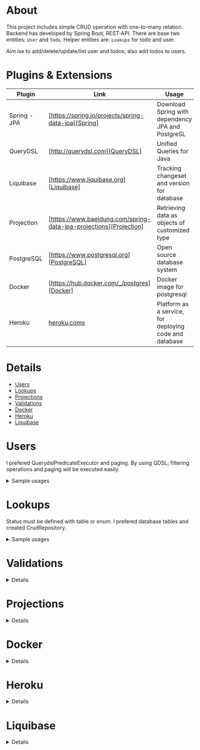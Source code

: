 # About
This project includes simple CRUD operation with one-to-many relation.
Backend has developed by Spring Boot, REST-API. There are base two entities: `User` and `Todo`. Helper entities are: `Lookups` for todo and user.

Aim ise to add/delete/update/list user and todos, also add todos to users.

# Plugins & Extensions

| Plugin | Link | Usage |
| ------ | ------ | ------ |
| Spring -JPA | [https://spring.io/projects/spring-data-jpa][Spring] | Download Spring with dependency JPA and PostgreSL|
| QueryDSL | [http://querydsl.com][QueryDSL] | Unified Queries for Java
| Liquibase | [https://www.liquibase.org][Liquibase] | Tracking changeset and version for database 
| Projection | [https://www.baeldung.com/spring-data-jpa-projections][Projection] | Retrieving data as objects of customized type
| PostgreSQL | [https://www.postgresql.org][PostgreSQL] | Open source database system
| Docker | [https://hub.docker.com/_/postgres][Docker] | Docker image for postgresql
| Heroku | [heroku.coms][Heroku] | Platform as a service, for deploying code and database

[//]: #
   [Spring]: <https://spring.io/projects/spring-data-jpa>
   [QueryDSL]: <http://querydsl.com>
   [Liquibase]: <https://www.liquibase.org>
   [Projection]: <https://www.baeldung.com/spring-data-jpa-projections>
   [PostgreSQL]: <https://www.postgresql.org>
   [Docker]: <https://hub.docker.com/_/postgres>
   [Heroku]: <heroku.com>
   
# Details
* [Users](#users)
* [Lookups](#lookups)
* [Projections](#projections)
* [Validations](#validations)
* [Docker](#docker)
* [Heroku](#heroku)
* [Liquibase](#liquibase)

# Users

I prefered QuerydslPredicateExecutor and paging.
By using QDSL; filtering operations and paging will be executed easily. 
<details>
  <summary>Sample usages</summary>

GET: List of Users:
	
```sh
    GET /api/users
```
	
GET by id:
	
```sh
    GET /api/users/1
```
<details>
<summary>Response</summary>

```json
    "embedded":{ "users": [
            { "id": 1,
                "name": "tuba",
                "email": "tubademir23@gmail.com",
                "gender": FEMALE,
                "_links": {
                    "self": {
                        "href": "http://localhost:8080/api/users/1"
                    },
                    "appUser": {
                        "href": "http://localhost:8080/api/users/1"
                    },
                    "status": {
                        "href": "http://localhost:8080/api/users/1/status"
                    },
                    "todos": {
                        "href": "http://localhost:8080/api/users/1/todos"
                    }
                }
              }]},
              "page": {
			        "size": 20,
			        "totalElements": 2,
			        "totalPages": 1,
			        "number": 0
			    }
```              
</details>
	
GET name contains `/ay` with ignore case sensitive:	
	
```sh
GET /api/users?name=ay
``` 
	
 In AppUserRepository; the belove code block provides all string field filter:
```java
bindings.bind(String.class).first((SingleValueBinding<StringPath, String>) StringExpression::containsIgnoreCase); 
  ```
  
GET users have `status=1` todos :
	
```sh
GET /api/users?todos.status.id=1
```
GET users have greater than `status=1` todos.
	
```sh
GET /api/users?todos.status.id=gt(1)
```
GET users by filter name, email, todos title by only one field:
	
```sh
GET /api/users?name=tas
```
	
Here the code for this:
```java
bindings.bind(obj.name)
				.first((path, value) -> ExpressionUtils.anyOf(
						obj.name.containsIgnoreCase(value),
						obj.email.containsIgnoreCase(value),
						obj.todos.any().title.containsIgnoreCase(value))); 
```
DELETE:
* During delete of a user, system control if user has any todo.
	
```sh
    DELETE /api/users/{id}
```
Create new record
```json
	POST /api/users
	  {
		  "email":"tuba@gmail.com",
		  "status":"/api/userstatus/1",
		  "name":"tuncay",
		  "gender":"FEMALE"
		}
```
Create todo array for existing user
 
* PUT, POST and PATCH /api/users/{id}/todos
  * `/PUT` deletes todos of the current user and create request array.
  * `/POST` creates new todo entity from request array.
  * `/PATCH` if request todo entity has id info then update else create.
 
 ```json
 [{
	 "title":"first todo",
	"dueOn":"2021-11-01",
	"status":{"id":"1"}
},
{
	 "title":"second todo",
	"dueOn":"2021-12-01",
	"status":{"id":"1"}
}]
 ```
 
</details>

# Lookups 
Status must be defined with table or enum. I prefered database tables and created CrudRepository.

<details>
<summary>Sample usages</summary>

List of todostatus:
 
```sh
    GET /api/todostatus
```
GET by id:
```sh
    GET /api/todostatus/1
```
Response:
	
```json
    "todostatus": [
      {"id": "1", "value": "TO DO"}
    ]
```
Create new record
```json
POST /api/todostatus
{
	 "value" : "PENDING"
}
```

</details>

# Validations

 <details>  
 For validation, I used RepositoryEventHandler [Sample](https://www.baeldung.com/spring-data-rest-events)
 
### For todo and user entity, handlebefore save(put, patch) and create(post) for necessary fields not found status or users or duplicate emails etc..
 
Request
	 
```json 
 {
"email":"tubademir232@gmail.com",
"status":"/api/userstatus/2"}
```
Response

```json 
 {
    "data": [
        {
            "code": "UNPROCESSABLE_ENTITY",
            "field": "name",
            "message": "can't be blank"
        },
        {
            "code": "UNPROCESSABLE_ENTITY",
            "field": "email",
            "message": "can't be blank"
        },
        {
            "code": "UNPROCESSABLE_ENTITY",
            "field": "status",
            "message": "can't be blank"
        }
    ]
}
```
### During deleting a user, control if there is any todos for the user, then throw exception for dependency.

Request

```sh 
    DELETE /api/users/14
```
	 
Response

```json 
 {
    {
    "data": [
        {
            "code": "FAILED_DEPENDENCY",
            "field": "todos",
            "message": "found child records"
        }
    ]
}
```

 Sample invalid entity response here:
</details>

# Projections
<details>

 
[Sample](https://www.baeldung.com/spring-data-jpa-projections), provide simple view of entities.
For example POST sample row with password

 ```json
{
	 "email":"tubademir23@gmail.com",
	 "status":"/api/userstatus/1",
	 "name":"tuba demir",
         "password":"123",
	 "gender":"FEMALE"
}
 ```
 Here password field added, but response password need to be hidden, for this:
 
GET users have email like 23; 
	
 ```sh
/api/users?projection=appUser&email=23
 ```
 
 By using projection; password field be hidden

  ```java
 @Value("#{(target.gender != null ? target.gender.name : '') }")
	String getGenderName();

	@Value("#{(target.status != null ? target.status.value : '') }")
	String getStatusName();

	@Value("#{(target.todos != null ? target.todos.size : 0) }")
	String getTodoCount();
   ```
</details>
	
# Docker

 <details>
 
 For local database usage, I used postgresql and docker.
 under .init folder there is a bat file. With db_up.bat the postgre image will created and with init.sql database and schema will be created.
 
 * JDBC URL:
 
 ```java
 jdbc:postgresql://localhost:5433/mulakat
  ```
 </details>
	
# Heroku

 <details>
 [Look](https://devcenter.heroku.com/articles/deploying-java) how to deploy a java project to heroku.
 
 ```sh
git add .
git commit -m "Added a Procfile."
heroku login
Enter your Heroku credentials.
...
heroku create
Creating arcane-lowlands-8408... done, stack is heroku-18
http://arcane-lowlands-8408.herokuapp.com/ | git@heroku.com:arcane-lowlands-8408.git
Git remote heroku added
git push heroku master
...
-----> Java app detected
...
-----> Launching... done
       http://arcane-lowlands-8408.herokuapp.com deployed to Heroku
 ```
 </details>

# Liquibase

 <details>
 
In project, database service created by docker-compose, then tables, columns and keys created by JPA. In the project I prefer the todo status like a KANBAN. 
Liquibase looks for changeset in the xml and according to context run the sql or commands.
In db_init.xml, include the scripts file, here sample is status.xml
```xml
<include relativeToChangelogFile="true" file="scripts/status.xml"/> 
```

 here id is unique, and if the bloxk execute then liquabase add row on the databasechangesetlog table created by liquabase.
```xml
<changeSet id="2021301203" author="tubademir23" context="init">

<sql>
insert into lookup_todo_status (id, value) values (1, 'Backlog') ON CONFLICT DO NOTHING;
insert into lookup_todo_status (id, value) values (2, 'To Do') ON CONFLICT DO NOTHING;
insert into lookup_todo_status (id, value) values (3, 'In Progress') ON CONFLICT DO NOTHING;
insert into lookup_todo_status (id, value) values (4, 'In Review') ON CONFLICT DO NOTHING;
insert into lookup_todo_status (id, value) values (5, 'Test') ON CONFLICT DO NOTHING;
insert into lookup_todo_status (id, value) values (6, 'Done') ON CONFLICT DO NOTHING;
insert into lookup_todo_status (id, value) values (7, 'To Hold') ON CONFLICT DO NOTHING;
insert into lookup_todo_status (id, value) values (8, 'Cancel') ON CONFLICT DO NOTHING;
insert into lookup_todo_status (id, value) values (9, 'Reopen') ON CONFLICT DO NOTHING;

insert into lookup_user_status (id, value) values (1, 'Active') ON CONFLICT DO NOTHING;
insert into lookup_user_status (id, value) values (2, 'Inactive') ON CONFLICT DO NOTHING;
</sql>
</changeSet>
```

</details>
